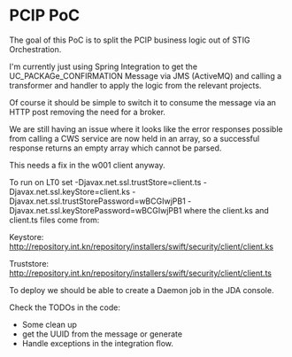 # PCIP PoC

The goal of this PoC is to split the PCIP business logic out of STIG Orchestration.

I'm currently just using Spring Integration to get the UC_PACKAGe_CONFIRMATION Message via JMS (ActiveMQ) and calling a transformer and handler to apply the logic from the relevant projects.

Of course it should be simple to switch it to consume the message via an HTTP post removing the need for a broker.

We are still having an issue where it looks like the error responses possible from calling a CWS service are now held in an array, so a successful response returns an empty array which cannot be parsed.

This needs a fix in the w001 client anyway.

To run on LT0 set -Djavax.net.ssl.trustStore=client.ts -Djavax.net.ssl.keyStore=client.ks -Djavax.net.ssl.trustStorePassword=wBCGIwjPB1 -Djavax.net.ssl.keyStorePassword=wBCGIwjPB1
 where the client.ks and client.ts files come from:

 Keystore: http://repository.int.kn/repository/installers/swift/security/client/client.ks
 
 Truststore:  http://repository.int.kn/repository/installers/swift/security/client/client.ts
 
 To deploy we should be able to create a Daemon job in the JDA console.
 
 Check the TODOs in the code:
 * Some clean up
 * get the UUID from the message or generate
 * Handle exceptions in the integration flow.
 